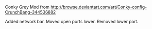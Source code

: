 Conky Grey Mod from
http://browse.deviantart.com/art/Conky-config-CrunchBang-344536882

Added network bar.
Moved open ports lower.
Removed lower part.
